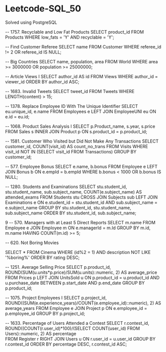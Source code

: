 # Leetcode-SQL_50

Solved using PostgreSQL


-- 1757. Recyclable and Low Fat Products
SELECT product_id
FROM Products
WHERE low_fats = 'Y' AND recyclable = 'Y';

-- Find Customer Referee
SELECT name
FROM Customer
WHERE referee_id != 2 OR referee_id IS NULL;

-- Big Countries
SELECT name, population, area
FROM World
WHERE area >= 3000000 OR population >= 25000000;

-- Article Views I
SELECT author_id AS id
FROM Views
WHERE author_id = viewer_id
ORDER BY author_id ASC;

-- 1683. Invalid Tweets
SELECT tweet_id
FROM Tweets
WHERE LENGTH(content) > 15;

-- 1378. Replace Employee ID With The Unique Identifier
SELECT eu.unique_id, e.name
FROM Employees e
LEFT JOIN EmployeeUNI eu ON e.id = eu.id;

-- 1068. Product Sales Analysis I
SELECT p.Product_name, s.year, s.price
FROM Sales s
INNER JOIN Product p ON s.product_id = p.product_id;

-- 1581. Customer Who Visited but Did Not Make Any Transactions
SELECT customer_id, COUNT(visit_id) AS count_no_trans
FROM Visits
WHERE visit_id NOT IN (SELECT visit_id FROM Transactions)
GROUP BY customer_id;

-- 577. Employee Bonus
SELECT e.name, b.bonus
FROM Employee e 
LEFT JOIN Bonus b ON e.empId = b.empId
WHERE b.bonus < 1000 OR b.bonus IS NULL;

-- 1280. Students and Examinations
SELECT stu.student_id, stu.student_name, sub.subject_name, COUNT(e.subject_name) AS attended_exams
FROM Students stu
CROSS JOIN Subjects sub 
LEFT JOIN Examinations e 
    ON e.student_id = stu.student_id AND sub.subject_name = e.subject_name 
GROUP BY stu.student_id, stu.student_name, sub.subject_name
ORDER BY stu.student_id, sub.subject_name;

 9
-- 570. Managers with at Least 5 Direct Reports
SELECT m.name
FROM Employee e
JOIN Employee m ON e.managerId = m.Id
GROUP BY m.id, m.name
HAVING COUNT(m.id) >= 5;

-- 620. Not Boring Movies

SELECT *
FROM Cinema
WHERE (id%2 = 1) AND description NOT LIKE '%boring%'
ORDER BY rating DESC;

-- 1251. Average Selling Price
SELECT p.product_id, ROUND(SUM(u.units*p.price)/SUM(u.units)::numeric, 2) AS average_price
FROM Prices p
LEFT JOIN UnitsSold u ON p.product_id = u.product_id AND u.purchase_date BETWEEN p.start_date AND p.end_date
GROUP BY p.product_id;

-- 1075. Project Employees I
SELECT p.project_id, ROUND((SUM(e.experience_years)/COUNT(e.employee_id)::numeric), 2) AS average_years
FROM Employee e
JOIN Project p ON e.employee_id = p.employee_id
GROUP BY p.project_id; 

-- 1633. Percentage of Users Attended a Contest
SELECT r.contest_id, ROUND((COUNT(r.user_id)*100)/(SELECT COUNT(user_id) FROM Users)::numeric, 2) AS percentage  
FROM Register r
RIGHT JOIN Users u ON r.user_id = u.user_id
GROUP BY r.contest_id
ORDER BY percentage DESC, r.contest_id ASC;
